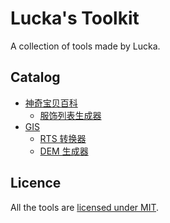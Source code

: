 # Lucka's Toolkit
A collection of tools made by Lucka.

## Catalog
* [神奇宝贝百科](/52Poké-Wiki/)
  * [服饰列表生成器](/52Poké-Wiki/ClothTableGenerator/)
* [GIS](/GIS/)
  * [RTS 转换器](/GIS/RTSConverter/)
  * [DEM 生成器](/GIS/DEMBuilder/)

## Licence
All the tools are [licensed under MIT](/LICENSE).
